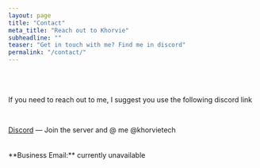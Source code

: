 ```yaml
---
layout: page
title: "Contact"
meta_title: "Reach out to Khorvie"
subheadline: ""
teaser: "Get in touch with me? Find me in discord"
permalink: "/contact/"
---
```


<div style="padding-top: 50px; padding-bottom: 30px;">
If you need to reach out to me, I suggest you use the following discord link 
</div>

[Discord](https://discord.gg/QueGKynWnE) — Join the server and @ me @khorvietech

<div style="padding-top: 20px; padding-bottom: 30px;">
**Business Email:** currently unavailable
</div>
